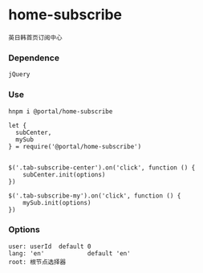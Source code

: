 # home-subscribe

    英日韩首页订阅中心

### Dependence

    jQuery

### Use

    hnpm i @portal/home-subscribe

    let {
      subCenter,
      mySub
    } = require('@portal/home-subscribe')


    $('.tab-subscribe-center').on('click', function () {
        subCenter.init(options)
    })

    $('.tab-subscribe-my').on('click', function () {
        mySub.init(options)
    })

### Options

    user: userId  default 0
    lang: 'en'            default 'en'
    root: 根节点选择器
